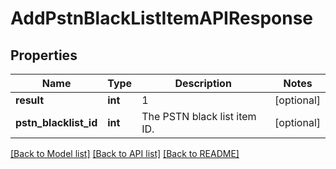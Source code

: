 # AddPstnBlackListItemAPIResponse

## Properties
Name | Type | Description | Notes
------------ | ------------- | ------------- | -------------
**result** | **int** | 1 | [optional] 
**pstn_blacklist_id** | **int** | The PSTN black list item ID. | [optional] 

[[Back to Model list]](../README.md#documentation-for-models) [[Back to API list]](../README.md#documentation-for-api-endpoints) [[Back to README]](../README.md)


